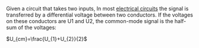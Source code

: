 Given a circuit that takes two inputs,
In most [electrical circuits](https://en.wikipedia.org/wiki/Electrical_circuit "Electrical circuit") the signal is transferred by a differential voltage between two conductors. If the voltages on these conductors are U1 and U2, the common-mode signal is the half-sum of the voltages:

$U_{cm}=\frac{U_{1}+U_{2}}{2}$


